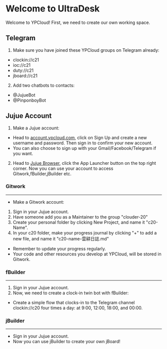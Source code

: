 # Welcome to UltraDesk

Welcome to YPCloud! 
First, we need to create our own working space.

Telegram
---
1. Make sure you have joined these YPCloud groups on Telegram already:
* clockin://c21
* ioc://c21
* duty://c21
* jboard://c21
2. Add two chatbots to contacts:
* @JujueBot
* @PinponboyBot

## Jujue Account
1. Make a Jujue account:
* Head to [account.ypcloud.com](https://account.ypcloud.com/#/login), click on Sign Up and create a new username and password. Then sign in to confirm your new account.
* You can also choose to sign up with your Gmail/Facebook/Telegram if you want.
2. Head to [Jujue Browser](https://jujue.app/browser), click the App Launcher button on the top right corner. Now you can use your account to access Gitwork,fBuilder,jBuilder etc.

### Gitwork
---
* Make a Gitwork account: 
1. Sign in your Jujue account.
2. Have someone add you as a Maintainer to the group "clouder-20"
3. Create your personal folder by clicking New Project, and name it "c20-Name".
4. In your c20 folder, make your progress journal by clicking "+" to add a new file, and name it "c20-name-雲耕日誌.md"
* Remember to update your progress regularly.
* Your code and other resources you develop at YPCloud, will be stored in Gitwork.

### fBuilder
---
1. Sign in your Jujue account.
2. Now, we need to create a clock-in twin bot with fBuilder:
* Create a simple flow that clocks-in to the Telegram channel clockin://c20 four times a day: at 9:00, 12:00, 18:00, and 00:00.


### jBuilder
---
* Sign in your Jujue account.
* Now you can use jBuilder to create your own jBoard!
